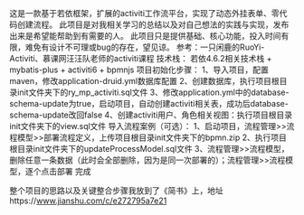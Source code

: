 这是一款基于若依框架，扩展的activiti工作流平台，实现了动态外挂表单、零代码创建流程。
此项目是对我相关学习的总结以及对自己想法的实践与实现，发布出来是希望能帮助到有需要的人。
此项目只是提供基础、核心功能，投入时间有限，难免有设计不可理或bug的存在，望见谅。
参考：一只闲鹿的RuoYi-Activiti、慕课网汪汪队老师的activiti课程
技术栈：
    若依4.6.2相关技术栈 + mybatis-plus + activiti6 + bpmnjs
项目初始化步骤：
    1、导入项目，配置maven，修改application-druid.yml数据库配置
    2、创建数据库，执行项目根目录init文件夹下的ry_mp_activiti.sql文件
    3、修改application.yml中的database-schema-update为true，启动项目，自动创建activiti相关表，成功后database-schema-update改回false
    4、创建activiti用户、角色相关视图：执行项目根目录init文件夹下的view.sql文件
导入流程案例（可选）：
    1、启动项目，流程管理>>流程模型>>部署流程定义，上传项目根目录init文件夹下的bpmn.zip
    2、执行项目根目录init文件夹下的updateProcessModel.sql文件
    3、流程管理>>流程模型，删除任意一条数据（此时会全部删除，因为是同一次部署的）；流程管理>>流程模型，逐个点击部署
完成

整个项目的思路以及关键整合步骤我放到了《简书》上，地址https://www.jianshu.com/c/e272795a7e21